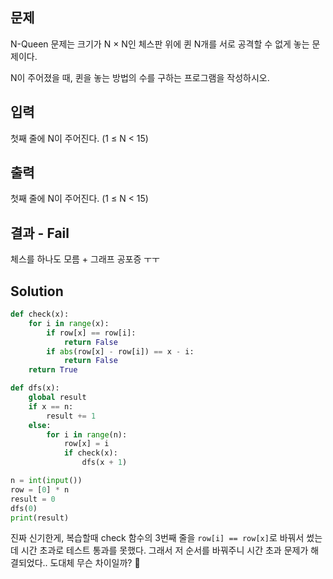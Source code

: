 ## 문제
N-Queen 문제는 크기가 N × N인 체스판 위에 퀸 N개를 서로 공격할 수 없게 놓는 문제이다.

N이 주어졌을 때, 퀸을 놓는 방법의 수를 구하는 프로그램을 작성하시오.

## 입력
첫째 줄에 N이 주어진다. (1 ≤ N < 15)

## 출력
첫째 줄에 N이 주어진다. (1 ≤ N < 15)

## 결과 - Fail
체스를 하나도 모름 + 그래프 공포증 ㅜㅜ

## Solution
```python
def check(x):
    for i in range(x):
        if row[x] == row[i]:
            return False
        if abs(row[x] - row[i]) == x - i:
            return False
    return True

def dfs(x):
    global result
    if x == n:
        result += 1
    else:
        for i in range(n):
            row[x] = i
            if check(x):
                dfs(x + 1)

n = int(input())
row = [0] * n
result = 0
dfs(0)
print(result)
```
진짜 신기한게, 복습할때 check 함수의 3번째 줄을 `row[i] == row[x]`로 바꿔서 썼는데 시간 초과로 테스트 통과를 못했다. 그래서 저 순서를 바꿔주니 시간 초과 문제가 해결되었다.. 도대체 무슨 차이일까? 🤔